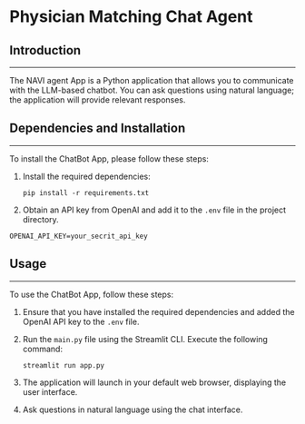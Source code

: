 # Physician Matching Chat Agent 

## Introduction
------------
The  NAVI agent App is a Python application that allows you to communicate with the LLM-based chatbot. You can ask questions using natural language; the application will provide relevant responses.


## Dependencies and Installation
----------------------------
To install the ChatBot App, please follow these steps:

1. Install the required dependencies:
   ```
   pip install -r requirements.txt
   ```

2. Obtain an API key from OpenAI and add it to the `.env` file in the project directory.
```commandline
OPENAI_API_KEY=your_secrit_api_key
```

## Usage
-----
To use the ChatBot App, follow these steps:

1. Ensure that you have installed the required dependencies and added the OpenAI API key to the `.env` file.

2. Run the `main.py` file using the Streamlit CLI. Execute the following command:
   ```
   streamlit run app.py
   ```

3. The application will launch in your default web browser, displaying the user interface.

4. Ask questions in natural language using the chat interface.
